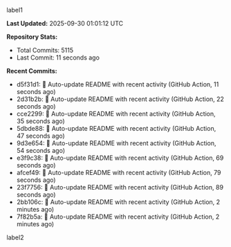 
label1 
<!-- ACTIVITY_START -->
**Last Updated:** 2025-09-30 01:01:12 UTC

**Repository Stats:**
- Total Commits: 5115
- Last Commit: 11 seconds ago

**Recent Commits:**
- d5f31d1: 🤖 Auto-update README with recent activity (GitHub Action, 11 seconds ago)
- 2d31b2b: 🤖 Auto-update README with recent activity (GitHub Action, 22 seconds ago)
- cce2299: 🤖 Auto-update README with recent activity (GitHub Action, 35 seconds ago)
- 5dbde88: 🤖 Auto-update README with recent activity (GitHub Action, 47 seconds ago)
- 9d3e654: 🤖 Auto-update README with recent activity (GitHub Action, 54 seconds ago)
- e3f9c38: 🤖 Auto-update README with recent activity (GitHub Action, 69 seconds ago)
- afcef49: 🤖 Auto-update README with recent activity (GitHub Action, 79 seconds ago)
- 23f7756: 🤖 Auto-update README with recent activity (GitHub Action, 89 seconds ago)
- 2bb106c: 🤖 Auto-update README with recent activity (GitHub Action, 2 minutes ago)
- 7f82b5a: 🤖 Auto-update README with recent activity (GitHub Action, 2 minutes ago)
<!-- ACTIVITY_END -->

label2
